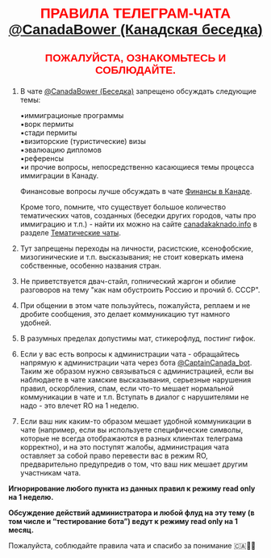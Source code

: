 <p style="color:red; font-family:arial; font-weight:800; text-align:center; font-size:2em; "><a name="rules"></a>ПРАВИЛА ТЕЛЕГРАМ-ЧАТА<br><a href="https://t.me/CanadaBower">@CanadaBower (Канадская беседка)</a></p>

<p style="color:red; font-family:arial; font-weight:800; text-align:center; font-size:1.5em; ">ПОЖАЛУЙСТА, ОЗНАКОМЬТЕСЬ И СОБЛЮДАЙТЕ.</p>

1. В чате [@CanadaBower (Беседка)](https://t.me/CanadaBower) запрещено обсуждать следующие темы:

    ▪️иммиграционые программы  
    ▪️ворк пермиты  
    ▪️стади пермиты  
    ▪️визиторские (туристические) визы   
    ▪️эвалюацию дипломов  
    ▪️референсы  
    ▪️и прочие вопросы, непосредственно касающиеся темы процесса иммиграции в Канаду.<br>
    
    Финансовые вопросы лучше обсуждать в чате [Финансы в Канаде](https://t.me/canada_finances).<br>
    
    Кроме того, помните, что существует большое количество тематических чатов, созданных (беседки других городов, чаты про иммиграцию и т.п.) - найти их можно на сайте [canadakaknado.info](https://canadakaknado.info) в разделе [Тематические чаты](https://canadakaknado.info/#chats).<br>

2. Тут запрещены переходы на личности, расистские, ксенофобские, мизогинические и т.п. высказывания; не стоит коверкать имена собственные, особенно названия стран. 

3. Не приветствуется двач-стайл, гопнический жаргон и обилие разговоров на тему "как нам обустроить Россию и прочий б. СССР".

4. При общении в этом чате пользуйтесь, пожалуйста, реплаем и не дробите сообщения, это делает коммуникацию тут намного удобней. 

5. В разумных пределах допустимы мат, стикерофлуд, постинг гифок.

6. Если у вас есть вопросы к администрации чата - обращайтесь напрямую к администрации чата через бота [@CaptainCanada_bot](https://t.me/CaptainCanada_bot). Таким же образом нужно связываться с администрацией, если вы наблюдаете в чате хамские высказывания, серьезные нарушения правил, оскорбления, спам, если что-то мешает нормальной коммуникации в чате и т.п. Вступать в диалог с нарушителями не надо - это влечет RO на 1 неделю. 

7. Если ваш ник каким-то образом мешает удобной коммуникации в чате (например, если вы используете специфические символы, которые не всегда отображаются в разных клиентах телеграма корректно), и на это поступят жалобы, администрация чата оставляет за собой право перевести вас в режим RO, предварительно предупредив о том, что ваш ник мешает другим участникам чата. 

__Игнорирование любого пункта из данных правил к режиму read only на 1 неделю.__  

__Обсуждение действий администратора и любой флуд на эту тему (в том числе и “тестирование бота”) ведут к режиму read only на 1 месяц.__  

Пожалуйста, соблюдайте правила чата и спасибо за понимание 🇨🇦👍🏻
